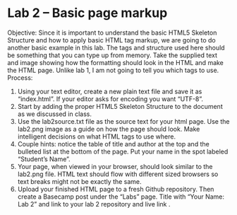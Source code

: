 # Lab 2 – Basic page markup

Objective: Since it is important to understand the basic HTML5 Skeleton Structure and how to apply basic HTML tag markup, we are going to do another basic example in this lab. The tags and structure used here should be something that you can type up from memory. Take the supplied text and image showing how the formatting should look in the HTML and make the HTML page. Unlike lab 1, I am not going to tell you which tags to use.
Process:
<ol>
  <li>Using your text editor, create a new plain text file and save it as “index.html”. If your editor asks for encoding you want “UTF-8”.</li>
  <li>Start by adding the proper HTML5 Skeleton Structure to the document as we discussed in class.</li>
  <li>Use the lab2source.txt file as the source text for your html page. Use the lab2.png image as a guide on how the page should look. Make intelligent decisions on what HTML tags to use where.</li>
  <li>Couple hints: notice the table of title and author at the top and the bulleted list at the bottom of the page. Put your name in the spot labeled “Student’s Name”.</li>
  <li>Your page, when viewed in your browser, should look similar to the lab2.png file. HTML text should flow with different sized browsers so text breaks might not be exactly the same.</li>
  <li>Upload your finished HTML page to a fresh Github repository. Then create a Basecamp post under the “Labs” page. Title with “Your Name: Lab 2” and link to your lab 2 repository and live link .</li>
</ol>
